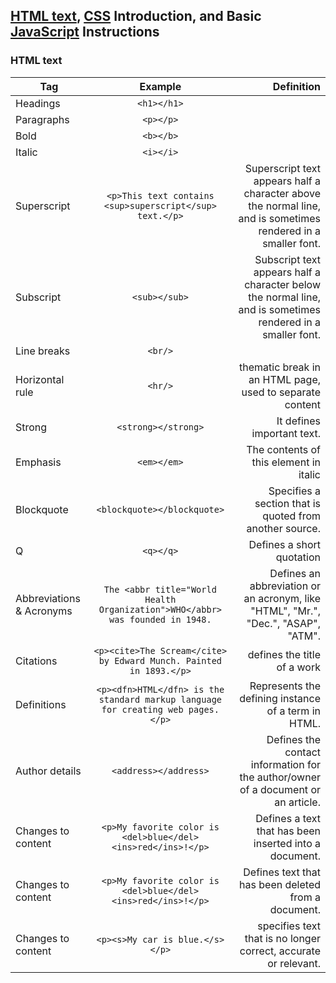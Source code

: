 ## [HTML text](#html-text), [CSS](css) Introduction, and Basic [JavaScript](javascript) Instructions

### HTML text

| Tag        | Example           | Definition  |
| ------------- |:-------------:| -----:|
| Headings      | `<h1></h1>` |  |
| Paragraphs      | `<p></p>`     |    |
| Bold | `<b></b>`      |     |
| Italic | `<i></i>`      |     |
| Superscript | `<p>This text contains <sup>superscript</sup> text.</p>`      | Superscript text appears half a character above the normal line, and is sometimes rendered in a smaller font.    |
| Subscript | `<sub></sub>`      | Subscript text appears half a character below the normal line, and is sometimes rendered in a smaller font.    |
| Line breaks | `<br/>`      |     |
| Horizontal rule | `<hr/>`      | thematic break in an HTML page, used to separate content    |
| Strong | `<strong></strong>`      | It defines important text.    |
| Emphasis | `<em></em>`      | The contents of this element in italic    |
| Blockquote | `<blockquote></blockquote>`      | Specifies a section that is quoted from another source.   |
| Q | `<q></q>`      | Defines a short quotation    |
| Abbreviations & Acronyms      | `The <abbr title="World Health Organization">WHO</abbr> was founded in 1948.`     | Defines an abbreviation or an acronym, like "HTML", "Mr.", "Dec.", "ASAP", "ATM".   |
| Citations | `<p><cite>The Scream</cite> by Edward Munch. Painted in 1893.</p>`      | defines the title of a work     |
| Definitions | `<p><dfn>HTML</dfn> is the standard markup language for creating web pages.</p>`      | Represents the defining instance of a term in HTML.  |
| Author details      | `<address></address>` | Defines the contact information for the author/owner of a document or an article. |
| Changes to content      | `<p>My favorite color is <del>blue</del> <ins>red</ins>!</p>` | Defines a text that has been inserted into a document.  |
| Changes to content      | `<p>My favorite color is <del>blue</del> <ins>red</ins>!</p>` | Defines text that has been deleted from a document.  |
| Changes to content      | `<p><s>My car is blue.</s></p>` | specifies text that is no longer correct, accurate or relevant. |